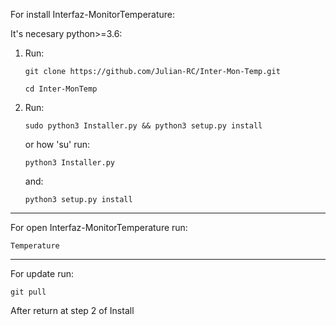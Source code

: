 For install Interfaz-MonitorTemperature:

It's necesary python>=3.6:

1. Run: 

       git clone https://github.com/Julian-RC/Inter-Mon-Temp.git
	
       cd Inter-MonTemp

2. Run:

       sudo python3 Installer.py && python3 setup.py install

      or how 'su' run:

       python3 Installer.py
      
      and:
      
       python3 setup.py install
       
       
       
-----------------------------------------------------------------------------------------------

For open Interfaz-MonitorTemperature run:

    Temperature

-----------------------------------------------------------------------------------------------

For update run:

    git pull

After return at step 2 of Install

